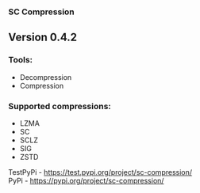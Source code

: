 ### SC Compression

Version 0.4.2
-

### Tools:
- Decompression
- Compression

### Supported compressions:
- LZMA
- SC
- SCLZ
- SIG
- ZSTD

TestPyPi - https://test.pypi.org/project/sc-compression/ <br>
PyPi - https://pypi.org/project/sc-compression/
